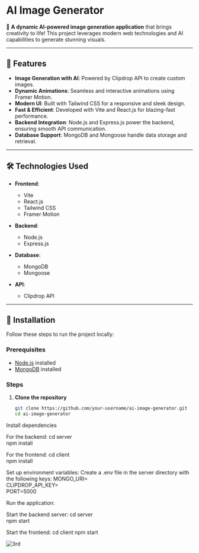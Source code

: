 # AI Image Generator  

🎨 **A dynamic AI-powered image generation application** that brings creativity to life! This project leverages modern web technologies and AI capabilities to generate stunning visuals.  

---

## 🚀 Features  

- **Image Generation with AI**: Powered by Clipdrop API to create custom images.  
- **Dynamic Animations**: Seamless and interactive animations using Framer Motion.  
- **Modern UI**: Built with Tailwind CSS for a responsive and sleek design.  
- **Fast & Efficient**: Developed with Vite and React.js for blazing-fast performance.  
- **Backend Integration**: Node.js and Express.js power the backend, ensuring smooth API communication.  
- **Database Support**: MongoDB and Mongoose handle data storage and retrieval.  

---

## 🛠️ Technologies Used  

- **Frontend**:  
  - Vite  
  - React.js  
  - Tailwind CSS  
  - Framer Motion  

- **Backend**:  
  - Node.js  
  - Express.js  

- **Database**:  
  - MongoDB  
  - Mongoose  

- **API**:  
  - Clipdrop API  

---

## 🌟 Installation  

Follow these steps to run the project locally:  

### Prerequisites  
- [Node.js](https://nodejs.org/) installed  
- [MongoDB](https://www.mongodb.com/) installed  

### Steps  
1. **Clone the repository**  
   ```bash  
   git clone https://github.com/your-username/ai-image-generator.git  
   cd ai-image-generator  

Install dependencies

For the backend:
cd server  
npm install  

For the frontend:
cd client  
npm install  

Set up environment variables:
Create a .env file in the server directory with the following keys:
MONGO_URI=<your-mongodb-uri>  
CLIPDROP_API_KEY=<your-clipdrop-api-key>  
PORT=5000  

Run the application:

Start the backend server:
cd server  
npm start  

Start the frontend:
cd client
npm start

![3rd](https://github.com/user-attachments/assets/238d4094-53bb-40bd-821c-91e8bba209f1)

